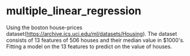 # multiple_linear_regression

Using the boston house-prices dataset(https://archive.ics.uci.edu/ml/datasets/Housing). The dataset consists of 13 features of 506 houses and their median value in $1000's. Fitting a model on the 13 features to predict on the value of houses.
